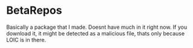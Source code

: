 # BetaRepos
Basically a package that I made. Doesnt have much in it right now. If you download it, it might be detected as a malicious file, thats only because LOIC is in there.
